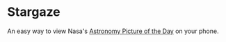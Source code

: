# Stargaze

An easy way to view Nasa's [Astronomy Picture of the Day](https://apod.nasa.gov/apod/astropix.html) on your phone.

